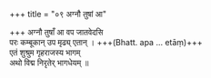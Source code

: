 +++
title = "०९ अग्नौ तुषां आ"

+++
अग्नौ तुषाँ आ वप जातवेदसि  
परः कम्बूकान् उप मृढ्य् एतान् । +++(Bhatt. apa … etāṃ)+++  
एतं शुश्रुम गृहराजस्य भागम्  
अथो विद्म निरृतेर् भागधेयम् ॥